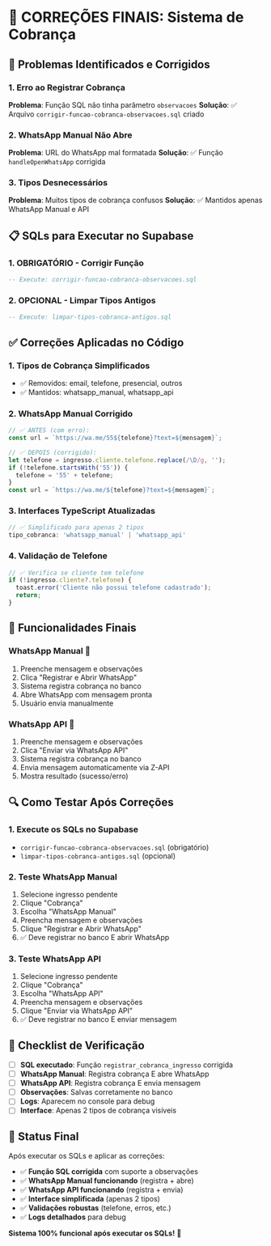 # 🔧 CORREÇÕES FINAIS: Sistema de Cobrança

## 🐛 Problemas Identificados e Corrigidos

### 1. **Erro ao Registrar Cobrança**
**Problema**: Função SQL não tinha parâmetro `observacoes`
**Solução**: ✅ Arquivo `corrigir-funcao-cobranca-observacoes.sql` criado

### 2. **WhatsApp Manual Não Abre**
**Problema**: URL do WhatsApp mal formatada
**Solução**: ✅ Função `handleOpenWhatsApp` corrigida

### 3. **Tipos Desnecessários**
**Problema**: Muitos tipos de cobrança confusos
**Solução**: ✅ Mantidos apenas WhatsApp Manual e API

## 📋 SQLs para Executar no Supabase

### 1. **OBRIGATÓRIO - Corrigir Função** 
```sql
-- Execute: corrigir-funcao-cobranca-observacoes.sql
```

### 2. **OPCIONAL - Limpar Tipos Antigos**
```sql
-- Execute: limpar-tipos-cobranca-antigos.sql
```

## ✅ Correções Aplicadas no Código

### 1. **Tipos de Cobrança Simplificados**
- ✅ Removidos: email, telefone, presencial, outros
- ✅ Mantidos: whatsapp_manual, whatsapp_api

### 2. **WhatsApp Manual Corrigido**
```javascript
// ✅ ANTES (com erro):
const url = `https://wa.me/55${telefone}?text=${mensagem}`;

// ✅ DEPOIS (corrigido):
let telefone = ingresso.cliente.telefone.replace(/\D/g, '');
if (!telefone.startsWith('55')) {
  telefone = '55' + telefone;
}
const url = `https://wa.me/${telefone}?text=${mensagem}`;
```

### 3. **Interfaces TypeScript Atualizadas**
```typescript
// ✅ Simplificado para apenas 2 tipos
tipo_cobranca: 'whatsapp_manual' | 'whatsapp_api'
```

### 4. **Validação de Telefone**
```javascript
// ✅ Verifica se cliente tem telefone
if (!ingresso.cliente?.telefone) {
  toast.error('Cliente não possui telefone cadastrado');
  return;
}
```

## 🎯 Funcionalidades Finais

### **WhatsApp Manual** 📲
1. Preenche mensagem e observações
2. Clica "Registrar e Abrir WhatsApp"
3. Sistema registra cobrança no banco
4. Abre WhatsApp com mensagem pronta
5. Usuário envia manualmente

### **WhatsApp API** 🤖
1. Preenche mensagem e observações
2. Clica "Enviar via WhatsApp API"
3. Sistema registra cobrança no banco
4. Envia mensagem automaticamente via Z-API
5. Mostra resultado (sucesso/erro)

## 🔍 Como Testar Após Correções

### 1. **Execute os SQLs no Supabase**
- `corrigir-funcao-cobranca-observacoes.sql` (obrigatório)
- `limpar-tipos-cobranca-antigos.sql` (opcional)

### 2. **Teste WhatsApp Manual**
1. Selecione ingresso pendente
2. Clique "Cobrança"
3. Escolha "WhatsApp Manual"
4. Preencha mensagem e observações
5. Clique "Registrar e Abrir WhatsApp"
6. ✅ Deve registrar no banco E abrir WhatsApp

### 3. **Teste WhatsApp API**
1. Selecione ingresso pendente
2. Clique "Cobrança"
3. Escolha "WhatsApp API"
4. Preencha mensagem e observações
5. Clique "Enviar via WhatsApp API"
6. ✅ Deve registrar no banco E enviar mensagem

## 🚨 Checklist de Verificação

- [ ] **SQL executado**: Função `registrar_cobranca_ingresso` corrigida
- [ ] **WhatsApp Manual**: Registra cobrança E abre WhatsApp
- [ ] **WhatsApp API**: Registra cobrança E envia mensagem
- [ ] **Observações**: Salvas corretamente no banco
- [ ] **Logs**: Aparecem no console para debug
- [ ] **Interface**: Apenas 2 tipos de cobrança visíveis

## 🎉 Status Final

Após executar os SQLs e aplicar as correções:

- ✅ **Função SQL corrigida** com suporte a observações
- ✅ **WhatsApp Manual funcionando** (registra + abre)
- ✅ **WhatsApp API funcionando** (registra + envia)
- ✅ **Interface simplificada** (apenas 2 tipos)
- ✅ **Validações robustas** (telefone, erros, etc.)
- ✅ **Logs detalhados** para debug

**Sistema 100% funcional após executar os SQLs!** 🚀